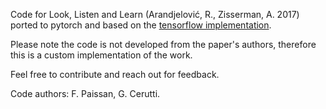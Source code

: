 Code for Look, Listen and Learn (Arandjelović, R., Zisserman, A. 2017) ported to pytorch and based on the [tensorflow implementation](https://github.com/marl/l3embedding).

Please note the code is not developed from the paper's authors, therefore this is a custom implementation of the work.

Feel free to contribute and reach out for feedback.

Code authors: F. Paissan, G. Cerutti.
